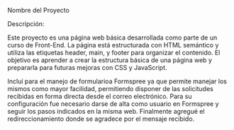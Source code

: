 Nombre del Proyecto

Descripción:

Este proyecto es una página web básica desarrollada como parte de un curso de Front-End. La página está estructurada con HTML semántico y utiliza las etiquetas header, main, y footer para organizar el contenido. El objetivo es aprender a crear la estructura básica de una página web y prepararla para futuras mejoras con CSS y JavaScript.

Incluí para el manejo de formularioa Formspree ya que permite manejar los mismos como mayor facilidad, permitiendo disponer de las solicitudes recibidas en forma directa desde el correo electrónico. Para su configuración fue necesario darse de alta como usuario en Formspree y seguir los pasos indicados en la misma web. Finalmente agregué el redireccionamiento donde se agradece por el mensaje recibido.